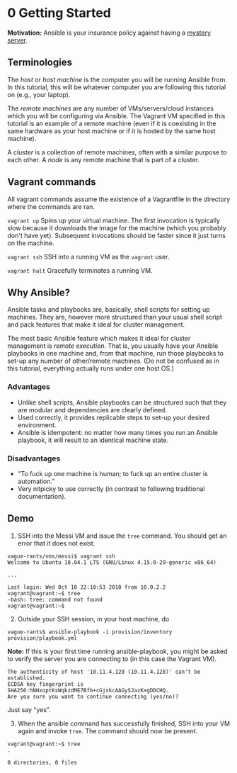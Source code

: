 # 0 Getting Started

**Motivation:** Ansible is your insurance policy against having a [mystery server](https://www.reddit.com/r/sysadmin/comments/9n48lo/have_you_ever_inherited_the_mystery_server/).

## Terminologies

The _host_ or _host machine_ is the computer you will be running Ansible from.
In this tutorial, this will be whatever computer you are following this tutorial
on (e.g., your laptop).

The _remote machines_ are any number of VMs/servers/cloud instances which you
will be configuring via Ansible. The Vagrant VM specified in this tutorial is
an example of a remote machine (even if it is coexisting in the same hardware
as your host machine or if it is hosted by the same host machine).

A _cluster_ is a collection of remote machines, often with a similar purpose to
each other. A _node_ is any remote machine that is part of a cluster.

## Vagrant commands

All vagrant commands assume the existence of a Vagrantfile in the directory
where the commands are ran.

`vagrant up` Spins up your virtual machine. The first invocation is typically
slow because it downloads the image for the machine (which you probably don't
have yet). Subsequent invocations should be faster since it just turns on the
machine.

`vagrant ssh` SSH into a running VM as the `vagrant` user.

`vagrant halt` Gracefully terminates a running VM.

## Why Ansible?

Ansible tasks and playbooks are, basically, shell scripts for setting up
machines. They are, however more structured than your usual shell script and
pack features that make it ideal for cluster management.

The most basic Ansible feature which makes it ideal for cluster management is
_remote execution_. That is, you usually have your Ansible playbooks in one
machine and, from that machine, run those playbooks to set-up any number of
other/remote machines. (Do not be confused as in this tutorial, everything
actually runs under one host OS.)

### Advantages

- Unlike shell scripts, Ansible playbooks can be structured such that they are
modular and dependencies are clearly defined.
- Used correctly, it provides replicable steps to set-up your desired
environment.
- Ansible is idempotent: no matter how many times you run an Ansible playbook,
it will result to an identical machine state.

### Disadvantages

- "To fuck up one machine is human; to fuck up an entire cluster is automation."
- Very nitpicky to use correctly (in contrast to following traditional
documentation).

## Demo

1. SSH into the Messi VM and issue the `tree` command. You should get an error that
it does not exist.

```
vague-rants/vms/messi$ vagrant ssh
Welcome to Ubuntu 18.04.1 LTS (GNU/Linux 4.15.0-29-generic x86_64)

...

Last login: Wed Oct 10 22:10:53 2018 from 10.0.2.2
vagrant@vagrant:~$ tree
-bash: tree: command not found
vagrant@vagrant:~$
```

2. Outside your SSH session, in your host machine, do

```
vague-rants$ ansible-playbook -i provision/inventory provision/playbook.yml
```

**Note:** If this is your first time running ansible-playbook, you might be asked
to verify the server you are connecting to (in this case the Vagrant VM).

```
The authenticity of host '10.11.4.128 (10.11.4.128)' can't be established.
ECDSA key fingerprint is SHA256:hNHxoptKsWqkzdME7Bfb+cGjskcAAGySJazK+gDDCHQ.
Are you sure you want to continue connecting (yes/no)?
```

Just say "yes".

3. When the ansible command has successfully finished, SSH into your VM again
and invoke `tree`. The command should now be present.

```
vagrant@vagrant:~$ tree
.

0 directories, 0 files

```
